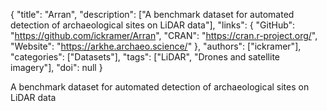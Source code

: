 {
  "title": "Arran",
  "description": ["A benchmark dataset for automated detection of archaeological sites on LiDAR data"],
  "links": {
    "GitHub": "https://github.com/ickramer/Arran",
    "CRAN": "https://cran.r-project.org/",
    "Website": "https://arkhe.archaeo.science/"
  },
  "authors": ["ickramer"],
  "categories": ["Datasets"],
  "tags": ["LiDAR", "Drones and satellite imagery"],
  "doi": null
}

<!-- Generated by csv2md.R – do not edit by hand -->

A benchmark dataset for automated detection of archaeological sites on LiDAR data